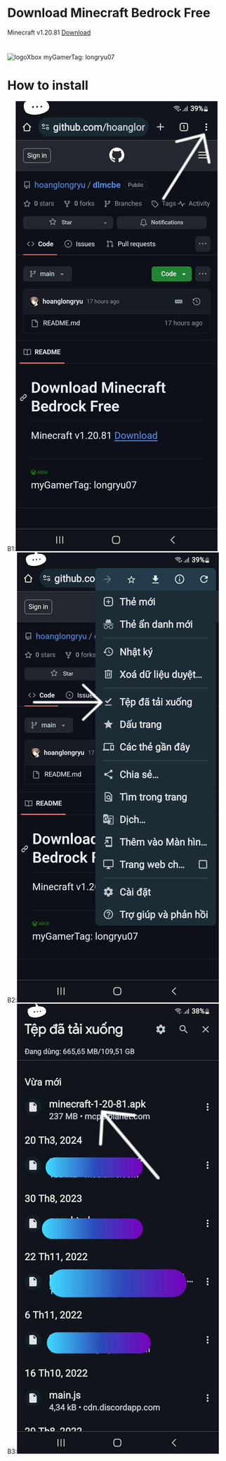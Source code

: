 # Download Minecraft Bedrock Free
Minecraft v1.20.81
[Download](https://mcpe-planet.com/wp-content/uploads/2024/04/minecraft-1-20-81.apk)
#
<img style="width: 10%; height: 10%;" src="https://img-prod-cms-rt-microsoft-com.akamaized.net/cms/api/am/imageFileData/RW4ESm?ver=c63e" alt="logoXbox">
<!--img style="width: 4%; height: 4%;" src="https://images-eds-ssl.xboxlive.com/image?url=z951ykn43p4FqWbbFvR2Ec.8vbDhj8G2Xe7JngaTToBrrCmIEEXHC9UNrdJ6P7KI4AAOijCgOA3.jozKovAH9yyrrjpmFnOcUK6Y9jpRlPy6D3xbINOxCWebMafcw8v_&format=jpg&h=253&w=253" alt="myavt"-->
myGamerTag: longryu07

# How to install
B1:![](./img/442676328_2694620497379999_7550823698451122792_n.jpg)
B2:![](./img/441216190_435651719252502_3460011308519462534_n.jpg)
B3:![](./img/442466060_2348045512065365_8506615094443371572_n.jpg)
